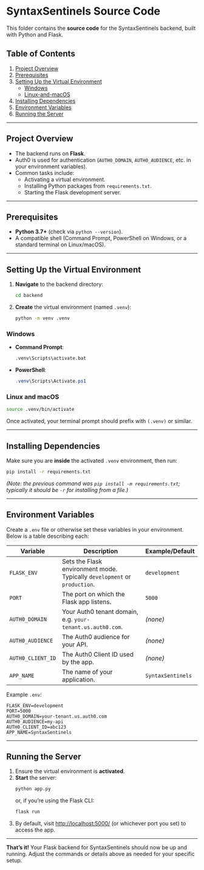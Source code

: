 # SyntaxSentinels Source Code

This folder contains the **source code** for the SyntaxSentinels backend, built with Python and Flask.

## Table of Contents

1. [Project Overview](#project-overview)
2. [Prerequisites](#prerequisites)
3. [Setting Up the Virtual Environment](#setting-up-the-virtual-environment)
   - [Windows](#windows)
   - [Linux-and-macOS](#linux-and-macos)
4. [Installing Dependencies](#installing-dependencies)
5. [Environment Variables](#environment-variables)
6. [Running the Server](#running-the-server)

---

## Project Overview

- The backend runs on **Flask**.
- Auth0 is used for authentication (`AUTH0_DOMAIN`, `AUTH0_AUDIENCE`, etc. in your environment variables).
- Common tasks include:
  - Activating a virtual environment.
  - Installing Python packages from `requirements.txt`.
  - Starting the Flask development server.

---

## Prerequisites

- **Python 3.7+** (check via `python --version`).
- A compatible shell (Command Prompt, PowerShell on Windows, or a standard terminal on Linux/macOS).

---

## Setting Up the Virtual Environment

1. **Navigate** to the backend directory:

   ```bash
   cd backend
   ```

2. **Create** the virtual environment (named `.venv`):
   ```bash
   python -m venv .venv
   ```

### Windows

- **Command Prompt**:
  ```bash
  .venv\Scripts\activate.bat
  ```
- **PowerShell**:
  ```powershell
  .venv\Scripts\Activate.ps1
  ```

### Linux and macOS

```bash
source .venv/bin/activate
```

Once activated, your terminal prompt should prefix with `(.venv)` or similar.

---

## Installing Dependencies

Make sure you are **inside** the activated `.venv` environment, then run:

```bash
pip install -r requirements.txt
```

_(Note: the previous command was `pip install -m requirements.txt`; typically it should be `-r` for installing from a file.)_

---

## Environment Variables

Create a `.env` file or otherwise set these variables in your environment. Below is a table describing each:

| **Variable**      | **Description**                                                           | **Example/Default** |
| ----------------- | ------------------------------------------------------------------------- | ------------------- |
| `FLASK_ENV`       | Sets the Flask environment mode. Typically `development` or `production`. | `development`       |
| `PORT`            | The port on which the Flask app listens.                                  | `5000`              |
| `AUTH0_DOMAIN`    | Your Auth0 tenant domain, e.g. `your-tenant.us.auth0.com`.                | _(none)_            |
| `AUTH0_AUDIENCE`  | The Auth0 audience for your API.                                          | _(none)_            |
| `AUTH0_CLIENT_ID` | The Auth0 Client ID used by the app.                                      | _(none)_            |
| `APP_NAME`        | The name of your application.                                             | `SyntaxSentinels`   |

Example `.env`:

```
FLASK_ENV=development
PORT=5000
AUTH0_DOMAIN=your-tenant.us.auth0.com
AUTH0_AUDIENCE=my-api
AUTH0_CLIENT_ID=abc123
APP_NAME=SyntaxSentinels
```

---

## Running the Server

1. Ensure the virtual environment is **activated**.
2. **Start** the server:
   ```bash
   python app.py
   ```
   or, if you’re using the Flask CLI:
   ```bash
   flask run
   ```
3. By default, visit [http://localhost:5000/](http://localhost:5000/) (or whichever port you set) to access the app.

---

**That’s it!** Your Flask backend for SyntaxSentinels should now be up and running. Adjust the commands or details above as needed for your specific setup.
